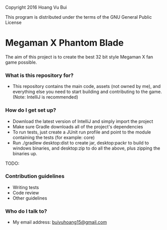 Copyright 2016 Hoang Vu Bui

This program is distributed under the terms of the GNU General Public License

# Megaman X Phantom Blade #

The aim of this project is to create the best 32 bit style Megaman X fan game possible.

### What is this repository for? ###

* This repository contains the main code, assets (not owned by me), and everything else you need to start building and contributing to the game.
(Note: IntelliJ is recommended)

### How do I get set up? ###

* Download the latest version of IntelliJ and simply import the project
* Make sure Gradle downloads all of the project's dependencies
* To run tests, just create a JUnit run profile and point to the module containing the tests (for example: core)
* Run ./gradlew desktop:dist to create jar, desktop:packr to build to windows binaries, and desktop:zip to do all the above, plus zipping the binaries up.

TODO:
### Contribution guidelines ###

* Writing tests
* Code review
* Other guidelines

### Who do I talk to? ###

* My email address: buivuhoang15@gmail.com